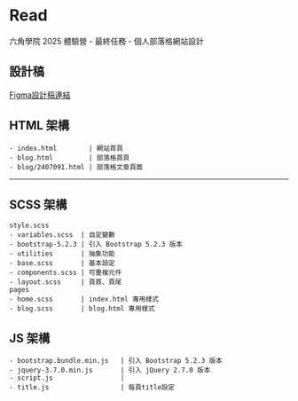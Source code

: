 # Read

六角學院 2025 體驗營 - 最終任務 - 個人部落格網站設計

## 設計稿

[Figma設計稿連結](https://www.figma.com/design/oRjeruqYQpWATSibzNIxnn/2025ver.-%E9%AB%94%E9%A9%97%E7%87%9F%E5%AD%B8%E7%94%9F%E8%A8%AD%E8%A8%88%E7%A8%BF--Copy-?node-id=236-2026&t=JnEhFaZXqw6PFd1N-0)

## HTML 架構
```
- index.html        | 網站首頁
- blog.html         | 部落格首頁
- blog/2407091.html | 部落格文章頁面
```

---

## SCSS 架構  
```
style.scss
- variables.scss  | 自定變數
- bootstrap-5.2.3 | 引入 Bootstrap 5.2.3 版本
- utilities       | 抽象功能
- base.scss       | 基本設定
- components.scss | 可重複元件
- layout.scss     | 頁首、頁尾
pages
- home.scss       | index.html 專用樣式
- blog.scss       | blog.html 專用樣式
```

## JS 架構
```
- bootstrap.bundle.min.js   | 引入 Bootstrap 5.2.3 版本
- jquery-3.7.0.min.js       | 引入 jQuery 2.7.0 版本
- script.js                 |
- title.js                  | 每頁title設定
```